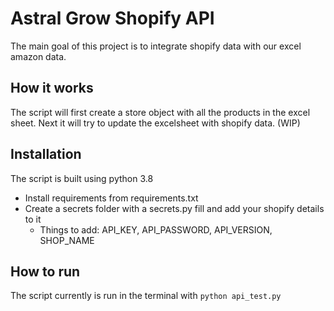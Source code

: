 # Astral Grow Shopify API

The main goal of this project is to integrate shopify data with our excel amazon data.

## How it works

The script will first create a store object with all the products in the excel sheet.
Next it will try to update the excelsheet with shopify data. (WIP)

## Installation

The script is built using python 3.8

- Install requirements from requirements.txt
- Create a secrets folder with a secrets.py fill and add your shopify details to it
    - Things to add: API_KEY, API_PASSWORD, API_VERSION, SHOP_NAME

## How to run

The script currently is run in the terminal with `python api_test.py`
